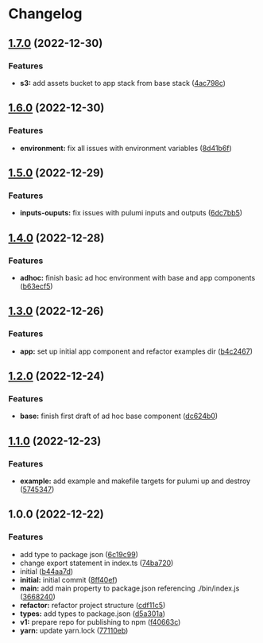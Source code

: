 # Changelog

## [1.7.0](https://github.com/briancaffey/pulumi-aws-django/compare/v1.6.0...v1.7.0) (2022-12-30)


### Features

* **s3:** add assets bucket to app stack from base stack ([4ac798c](https://github.com/briancaffey/pulumi-aws-django/commit/4ac798c2b97cb5453a919c21fddf317f61e90962))

## [1.6.0](https://github.com/briancaffey/pulumi-aws-django/compare/v1.5.0...v1.6.0) (2022-12-30)


### Features

* **environment:** fix all issues with environment variables ([8d41b6f](https://github.com/briancaffey/pulumi-aws-django/commit/8d41b6fb6eaefb3b01de8674d21d4d9ffaa77a78))

## [1.5.0](https://github.com/briancaffey/pulumi-aws-django/compare/v1.4.0...v1.5.0) (2022-12-29)


### Features

* **inputs-ouputs:** fix issues with pulumi inputs and outputs ([6dc7bb5](https://github.com/briancaffey/pulumi-aws-django/commit/6dc7bb515669c5ce8ddd3e1e4e8ea44ec658c772))

## [1.4.0](https://github.com/briancaffey/pulumi-aws-django/compare/v1.3.0...v1.4.0) (2022-12-28)


### Features

* **adhoc:** finish basic ad hoc environment with base and app components ([b63ecf5](https://github.com/briancaffey/pulumi-aws-django/commit/b63ecf5c340cf78dd85b3502a99f3fbfa39cdaf7))

## [1.3.0](https://github.com/briancaffey/pulumi-aws-django/compare/v1.2.0...v1.3.0) (2022-12-26)


### Features

* **app:** set up initial app component and refactor examples dir ([b4c2467](https://github.com/briancaffey/pulumi-aws-django/commit/b4c24676560a5ea6c89938749001ac6cbeb49390))

## [1.2.0](https://github.com/briancaffey/pulumi-aws-django/compare/v1.1.0...v1.2.0) (2022-12-24)


### Features

* **base:** finish first draft of ad hoc base component ([dc624b0](https://github.com/briancaffey/pulumi-aws-django/commit/dc624b0517c3b44409686ca93c13b38fc69dd959))

## [1.1.0](https://github.com/briancaffey/pulumi-aws-django/compare/v1.0.0...v1.1.0) (2022-12-23)


### Features

* **example:** add example and makefile targets for pulumi up and destroy ([5745347](https://github.com/briancaffey/pulumi-aws-django/commit/5745347f6779ecd17c7744bcaf9087f368849f9d))

## 1.0.0 (2022-12-22)


### Features

* add type to package json ([6c19c99](https://github.com/briancaffey/pulumi-aws-django/commit/6c19c99f089ae20cb557d368172cba42db98f9c2))
* change export statement in index.ts ([74ba720](https://github.com/briancaffey/pulumi-aws-django/commit/74ba720f9f7a745d240db81ef47648481e4e1443))
* initial ([b44aa7d](https://github.com/briancaffey/pulumi-aws-django/commit/b44aa7d5f4faa10e49d2a82b6b44647800ef1092))
* **initial:** initial commit ([8ff40ef](https://github.com/briancaffey/pulumi-aws-django/commit/8ff40ef75ed23a928b3851609a39f956bcc8b622))
* **main:** add main property to package.json referencing ./bin/index.js ([3668240](https://github.com/briancaffey/pulumi-aws-django/commit/36682407bfcb1c40329bc1e6144b5922566acbd0))
* **refactor:** refactor project structure ([cdf11c5](https://github.com/briancaffey/pulumi-aws-django/commit/cdf11c53589b7f944891dbca03f27cb14e5cdf2d))
* **types:** add types to package.json ([d5a301a](https://github.com/briancaffey/pulumi-aws-django/commit/d5a301a754ce4102046f33f3b949af4b1fa9a9e0))
* **v1:** prepare repo for publishing to npm ([f40663c](https://github.com/briancaffey/pulumi-aws-django/commit/f40663cc96410961f7a8dc4b687833eeec1fb0cc))
* **yarn:** update yarn.lock ([77110eb](https://github.com/briancaffey/pulumi-aws-django/commit/77110eb6ed8b7b7d91a331e27b0e293ca39f526b))
